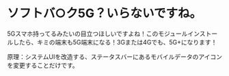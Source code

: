 # ソフトバ○ク5G？いらないですね。

5Gスマホ持ってるみたいの目立つほしいですよね！このモジュールインストールしたら、キミの端末も5G端末になる！3Gまたは4Gでも、5G+になります！

原理：システムUIを改造する、ステータスバーにあるモバイルデータのアイコンを変更することだけです。
